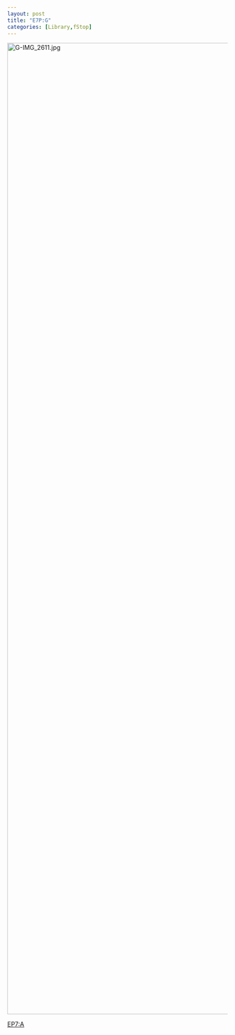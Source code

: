```yaml
---
layout: post
title: "E7P:G"
categories: [Library,fStop]
---
```

<img alt="G-IMG_2611.jpg" src="http://www.botzilla.com/blog/pix2007/G-IMG_2611.jpg" width="807" height="2215" border="0" />

<a href="http://www.botzilla.com/blog/archives/000607.html">EP7:A</a>

<!--more-->

